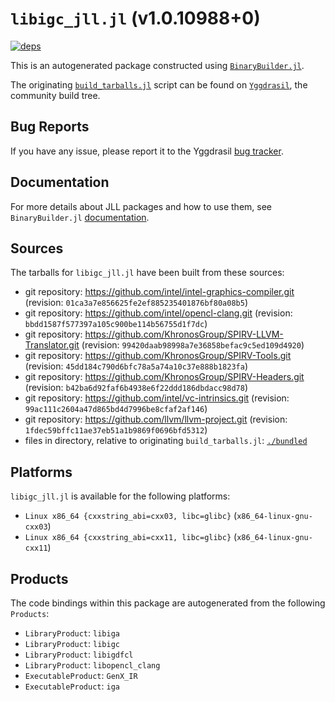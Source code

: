 # `libigc_jll.jl` (v1.0.10988+0)

[![deps](https://juliahub.com/docs/libigc_jll/deps.svg)](https://juliahub.com/ui/Packages/libigc_jll/VYxxR?page=2)

This is an autogenerated package constructed using [`BinaryBuilder.jl`](https://github.com/JuliaPackaging/BinaryBuilder.jl).

The originating [`build_tarballs.jl`](https://github.com/JuliaPackaging/Yggdrasil/blob/cbd9f55ef2140ca10e83e9569307eecd7f3c8e9e/L/libigc/build_tarballs.jl) script can be found on [`Yggdrasil`](https://github.com/JuliaPackaging/Yggdrasil/), the community build tree.

## Bug Reports

If you have any issue, please report it to the Yggdrasil [bug tracker](https://github.com/JuliaPackaging/Yggdrasil/issues).

## Documentation

For more details about JLL packages and how to use them, see `BinaryBuilder.jl` [documentation](https://docs.binarybuilder.org/stable/jll/).

## Sources

The tarballs for `libigc_jll.jl` have been built from these sources:

* git repository: https://github.com/intel/intel-graphics-compiler.git (revision: `01ca3a7e856625fe2ef885235401876bf80a08b5`)
* git repository: https://github.com/intel/opencl-clang.git (revision: `bbdd1587f577397a105c900be114b56755d1f7dc`)
* git repository: https://github.com/KhronosGroup/SPIRV-LLVM-Translator.git (revision: `99420daab98998a7e36858befac9c5ed109d4920`)
* git repository: https://github.com/KhronosGroup/SPIRV-Tools.git (revision: `45dd184c790d6bfc78a5a74a10c37e888b1823fa`)
* git repository: https://github.com/KhronosGroup/SPIRV-Headers.git (revision: `b42ba6d92faf6b4938e6f22ddd186dbdacc98d78`)
* git repository: https://github.com/intel/vc-intrinsics.git (revision: `99ac111c2604a47d865bd4d7996be8cfaf2af146`)
* git repository: https://github.com/llvm/llvm-project.git (revision: `1fdec59bffc11ae37eb51a1b9869f0696bfd5312`)
* files in directory, relative to originating `build_tarballs.jl`: [`./bundled`](https://github.com/JuliaPackaging/Yggdrasil/tree/cbd9f55ef2140ca10e83e9569307eecd7f3c8e9e/L/libigc/bundled)

## Platforms

`libigc_jll.jl` is available for the following platforms:

* `Linux x86_64 {cxxstring_abi=cxx03, libc=glibc}` (`x86_64-linux-gnu-cxx03`)
* `Linux x86_64 {cxxstring_abi=cxx11, libc=glibc}` (`x86_64-linux-gnu-cxx11`)

## Products

The code bindings within this package are autogenerated from the following `Products`:

* `LibraryProduct`: `libiga`
* `LibraryProduct`: `libigc`
* `LibraryProduct`: `libigdfcl`
* `LibraryProduct`: `libopencl_clang`
* `ExecutableProduct`: `GenX_IR`
* `ExecutableProduct`: `iga`
